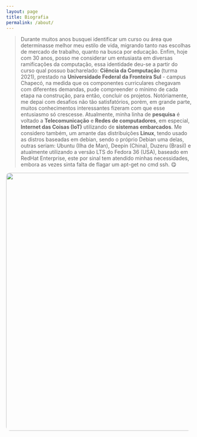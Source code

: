 ```yaml
---
layout: page
title: Biografia
permalink: /about/
---
```


  > Durante muitos anos busquei identificar um curso ou área que determinasse melhor meu estilo de vida, 
  migrando tanto nas escolhas de mercado de trabalho, quanto na busca por educação. Enfim, hoje com 30 anos, posso me considerar um entusiasta em diversas ramificações da computação, essa identidade deu-se a partir 
  do curso qual possuo bacharelado: **Ciência da Computação** (turma 2021), prestado na **Universidade Federal da Fronteira Sul** - campus Chapecó, na medida que os componentes curriculares chegavam com diferentes demandas, pude compreender o mínimo de cada etapa na construção, para então, concluir os projetos. Notóriamente, me depai com desafios não tão satisfatórios, porém, em grande parte, muitos conhecimentos interessantes fizeram com que esse entusiasmo só crescesse.   Atualmente, minha linha de **pesquisa** é voltado a **Telecomunicação** e **Redes de computadores**, em especial, **Internet das Coisas (IoT)** utilizando de **sistemas embarcados**. Me considero também, um amante das distribuições **Linux**, tendo usado as distros baseadas em debian, sendo o próprio Debian uma delas, outras seriam: Ubuntu (Ilha de Man), Deepin (China), Duzeru (Brasil) e atualmente utilizando a versão LTS do Fedora 36 (USA), baseado em RedHat Enterprise, este por sinal tem atendido minhas necessidades, embora as vezes sinta falta de flagar um apt-get no cmd ssh.
 :yum: 

  <img src="https://firebasestorage.googleapis.com/v0/b/facilitastorage.appspot.com/o/Screenshot%202022-10-27%20at%2002-16-08%20Screenshot_2022-10-27_02_15_15%20png%20(PNG%20Image%2C%201600%20%C3%97%20900%20pixels).png?alt=media&token=0ba761ad-7516-463c-ae4c-de395cd438c7" width="700" style="border-radius: 10px;, object-fit: cover;"> 


